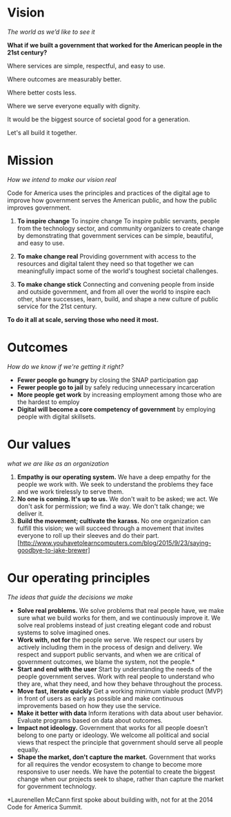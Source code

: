 # Vision
 *The world as we’d like to see it*

**What if we built a government that worked for the American people in the 21st century?**

Where services are simple, respectful, and easy to use.

Where outcomes are measurably better.

Where better costs less.

Where we serve everyone equally with dignity.

It would be the biggest source of societal good for a generation.

Let's all build it together.

# Mission
*How we intend to make our vision real*

Code for America uses the principles and practices of the digital age to improve how government serves the American public, and how the public improves government.

1. **To inspire change**
To inspire change To inspire public servants, people from the technology sector, and community organizers to create change by demonstrating that government services can be simple, beautiful, and easy to use.

2. **To make change real**
Providing government with access to the resources and digital talent they need so that together we can meaningfully impact some of the world's toughest societal challenges.

3. **To make change stick**
Connecting and convening people from inside and outside government, and from all over the world to inspire each other, share successes, learn, build, and shape a new culture of public service for the 21st century.

**To do it all at scale, serving those who need it most.**

# Outcomes
*How do we know if we're getting it right?*

* **Fewer people go hungry** by closing the SNAP participation gap
* **Fewer people go to jail** by safely reducing unnecessary incarceration
* **More people get work** by increasing employment among those who are the hardest to employ
* **Digital will become a core competency of government** by employing people with digital skillsets.


# Our values
*what we are like as an organization*

1. **Empathy is our operating system.** We have a deep empathy for the people we work with. We seek to understand the problems they face and we work tirelessly to serve them.
2. **No one is coming. It's up to us.** We don't wait to be asked; we act. We don't ask for permission; we find a way. We don't talk change; we deliver it.
3. **Build the movement; cultivate the karass.** No one organization can fulfill this vision; we will succeed through a movement that invites everyone to roll up their sleeves and do their part. [http://www.youhavetolearncomputers.com/blog/2015/9/23/saying-goodbye-to-jake-brewer]

# Our operating principles
*The ideas that guide the decisions we make*

* **Solve real problems.** We solve problems that real people have, we make sure what we build works for them, and we continuously improve it. We solve real problems instead of just creating elegant code and robust systems to solve imagined ones.
* **Work with, not for** the people we serve. We respect our users by actively including them in the process of design and delivery. We respect and support public servants, and when we are critical of government outcomes, we blame the system, not the people.* 
* **Start and end with the user**
Start by understanding the needs of the people government serves. Work with real people to understand who they are, what they need, and how they behave throughout the process.
* **Move fast, iterate quickly**
Get a working minimum viable product (MVP) in front of users as early as possible and make continuous improvements based on how they use the service.
* **Make it better with data**
Inform iterations with data about user behavior. Evaluate programs based on data about outcomes.
* **Impact not ideology.**
Government that works for all people doesn’t belong to one party or ideology. We welcome all political and social views that respect the principle that government should serve all people equally.
* **Shape the market, don't capture the market.** Government that works for all requires the vendor ecosystem to change to become more responsive to user needs. We have the potential to create the biggest change when our projects seek to shape, rather than capture the market for government technology.

*Laurenellen McCann first spoke about building with, not for at the 2014 Code for America Summit.

